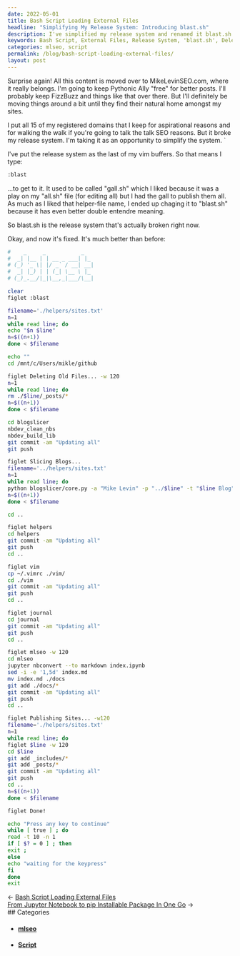 ```yaml
---
date: 2022-05-01
title: Bash Script Loading External Files
headline: "Simplifying My Release System: Introducing blast.sh"
description: I've simplified my release system and renamed it blast.sh. This script helps me delete old files, slice blogs, update my vimrc, journal, and mlseo. After that, it publishes my 15 domains for SEO purposes and I'm done! Join me as I dive into the details of this helpful script.
keywords: Bash Script, External Files, Release System, 'blast.sh', Delete Old Files, Slice Blogs, Update Vimrc, Journal, MLSeo, Publish Domains, SEO Purposes, Registered Domains, Simplify, Script, Sites
categories: mlseo, script
permalink: /blog/bash-script-loading-external-files/
layout: post
---
```



Surprise again! All this content is moved over to MikeLevinSEO.com, where it
really belongs. I'm going to keep Pythonic Ally "free" for better posts. I'll
probably keep FizzBuzz and things like that over there. But I'll definitely be
moving things around a bit until they find their natural home amongst my sites.

I put all 15 of my registered domains that I keep for aspirational reasons and
for walking the walk if you're going to talk the talk SEO reasons. But it broke
my release system. I'm taking it as an opportunity to simplify the system. `

I've put the release system as the last of my vim buffers. So that means I
type:

```bash
:blast
```

...to get to it. It used to be called "gall.sh" which I liked because it was a
play on my "all.sh" file (for editing all) but I had the gall to publish them
all. As much as I liked that helper-file name, I ended up chaging it to
"blast.sh" because it has even better double entendre meaning.

So blast.sh is the release system that's actually broken right now.

Okay, and now it's fixed. It's much better than before:

```bash
#    _     _           _
#  _| |__ | | __ _ ___| |_
# (_) '_ \| |/ _` / __| __|
#  _| |_) | | (_| \__ \ |_
# (_)_.__/|_|\__,_|___/\__|

clear
figlet :blast

filename='./helpers/sites.txt'
n=1
while read line; do
echo "$n $line"
n=$((n+1))
done < $filename

echo ""
cd /mnt/c/Users/mikle/github

figlet Deleting Old Files... -w 120
n=1
while read line; do
rm ./$line/_posts/*
n=$((n+1))
done < $filename

cd blogslicer
nbdev_clean_nbs
nbdev_build_lib
git commit -am "Updating all"
git push

figlet Slicing Blogs...
filename='../helpers/sites.txt'
n=1
while read line; do
python blogslicer/core.py -a "Mike Levin" -p "../$line" -t "$line Blog" -s "blog"
n=$((n+1))
done < $filename

cd ..

figlet helpers
cd helpers
git commit -am "Updating all"
git push
cd ..

figlet vim
cp ~/.vimrc ./vim/
cd ./vim
git commit -am "Updating all"
git push
cd ..

figlet journal
cd journal
git commit -am "Updating all"
git push
cd ..

figlet mlseo -w 120
cd mlseo
jupyter nbconvert --to markdown index.ipynb
sed -i -e '1,5d' index.md
mv index.md ./docs
git add ./docs/*
git commit -am "Updating all"
git push
cd ..

figlet Publishing Sites... -w120
filename='./helpers/sites.txt'
n=1
while read line; do
figlet $line -w 120
cd $line
git add _includes/*
git add _posts/*
git commit -am "Updating all"
git push
cd ..
n=$((n+1))
done < $filename

figlet Done!

echo "Press any key to continue"
while [ true ] ; do
read -t 10 -n 1
if [ $? = 0 ] ; then
exit ;
else
echo "waiting for the keypress"
fi
done
exit
```

<div class="post-nav"><div class="post-nav-prev"><span class="arrow">&larr;&nbsp;</span><a href="/blog/bash-script-loading-external-files">Bash Script Loading External Files</a></div><div class="post-nav-next"><a href="/blog/from-jupyter-notebook-to-pip-installable-package-in-one-go">From Jupyter Notebook to pip Installable Package In One Go</a><span class="arrow">&nbsp;&rarr;</span></div></div>
## Categories

<ul>
<li><h4><a href='/mlseo/'>mlseo</a></h4></li>
<li><h4><a href='/script/'>Script</a></h4></li></ul>